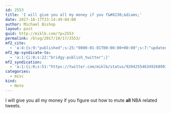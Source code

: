 ```yaml
---
id: 2553
title: 'I will give you all my money if you f&#8230;&diams;'
date: 2017-10-17T23:14:49-04:00
author: Michael Bishop
layout: post
guid: http://miklb.com/?p=2553
permalink: /blog/2017/10/17/2553/
mf2_cite:
  - 'a:4:{s:9:"published";s:25:"0000-01-01T00:00:00+00:00";s:7:"updated";s:25:"0000-01-01T00:00:00+00:00";s:8:"category";a:1:{i:0;s:0:"";}s:6:"author";a:0:{}}'
mf2_mp-syndicate-to:
  - 'a:1:{i:0;s:22:"bridgy-publish_twitter";}'
mf2_syndication:
  - 'a:1:{i:0;s:51:"https://twitter.com/miklb/status/920425546349268993";}'
categories:
  - misc
kind:
  - Note
---
```

I will give you all my money if you figure out how to mute **all** NBA related tweets.